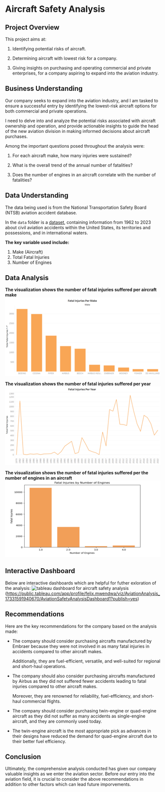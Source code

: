 # Aircraft Safety Analysis


## Project Overview

This project aims at:

1. Identifying potential risks of aircraft.

2. Determining aircraft with lowest risk for a company.

3. Giving insights on purchasing and operating commercial and private enterprises, for a company aspiring to expand into the aviation industry.


## Business Understanding

Our company seeks to expand into the aviation industry, and I am tasked to ensure a successful entry by identifying the lowest-risk aircraft options for both commercial and private operations.
 
I need to delve into and analyze the potential risks associated with aircraft ownership and operation, and provide actionable insights to guide the head of the new aviation division in making informed decisions about aircraft purchases.

Among the important questions posed throughout the analysis were:

1. For each aircraft make, how many injuries were sustained?

2. What is the overall trend of the annual number of fatalities?

3. Does the number of engines in an aircraft correlate with the number of fatalities?

## Data Understanding

The data being used is from the National Transportation Safety Board (NTSB) aviation accident database.

In the `data` folder is a [dataset](https://www.kaggle.com/datasets/khsamaha/aviation-accident-database-synopses), containing information from 1962 to 2023 about civil aviation accidents within the United States, its territories and possessions, and in international waters. 

**The key variable used include:**
1. Make (Aircraft)
2. Total Fatal Injuries
3. Number of Engines

## Data Analysis

**The visualization shows the number of fatal injuries suffered per aircraft make**
![Visualization for Fatal Injuries By Make](/images/Fatal%20Injuries%20by%20Make.png)

**The visualization shows the number of fatal injuries suffered per year**
![Visualization for Fatal Injuries per Year](/images/Fata%20Injuries%20Per%20Year.png)

**The visualization shows the number of fatal injuries suffered per the number of engines in an aircraft**
![Visualization for Fatal Injuries By Number of Engines](/images/Fatal%20Injuries%20by%20Number%20of%20Engines.png)


## Interactive Dashboard

Below are interactive dashboards which are helpful for futher exloration of the analysis:
![tableau dashboard for aircraft safety analysis](https://public.tableau.com/app/profile/felix.mwendwa/viz/AviationSafetyAnalysis_17331591046710/AviationSafetyAnalysisDashboard2?publish=yes)
(https://public.tableau.com/app/profile/felix.mwendwa/viz/AviationAnalysis_17331591940670/AviationSafetyAnalysisDashboard1?publish=yes)

## Recommendations

Here are the key recommendations for the company based on the analysis made:

* The company should consider purchasing aircrafts manufactured by Embraer because they were not involved in as many fatal injuries in accidents compared to other aircraft makes.

   Additionally, they are fuel-efficient, versatile, and well-suited for regional and short-haul operations.

* The company should also consider purchasing aircrafts manufactured by Airbus as they did not suffered fewer accidents leading to fatal injuries compared to other aircraft makes.

   Moreover, they are renowned for reliability, fuel-efficiency, and short-haul commercial flights.

* The company should consider purchasing twin-engine or quad-engine aircraft as they did not suffer as many accidents as single-engine aircraft, and they are commonly used today.

* The twin-engine aircraft is the most appropriate pick as advances in their designs have reduced the demand for quad-engine aircraft due to their better fuel efficiency.

## Conclusion

Ultimately, the comprehensive analysis conducted has given our company valuable insights as we enter the aviation sector. Before our entry into the aviation field, it is crucial to consider the above recommendations in addition to other factors which can lead future imporvements.